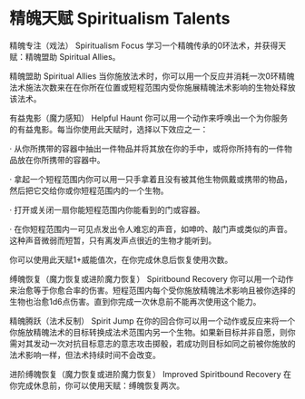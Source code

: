 # 精魄天赋 Spiritualism Talents

精魄专注（戏法） Spiritualism Focus
学习一个精魄传承的0环法术，并获得天赋：精魄盟助 Spiritual Allies。

精魄盟助 Spiritual Allies
当你施放法术时，你可以用一个反应并消耗一次0环精魄法术施法次数来在在你所在位置或短程范围内受你施展精魄法术影响的生物处释放该法术。

有益鬼影（魔力感知） Helpful Haunt
你可以用一个动作来呼唤出一个为你服务的有益鬼影。每当你使用此天赋时，选择以下效应之一：

·
从你所携带的容器中抽出一件物品并将其放在你的手中，或将你所持有的一件物品放在你所携带的容器中。

·
拿起一个短程范围内你可以用一只手拿着且没有被其他生物佩戴或携带的物品，然后把它交给你或你短程范围内的一个生物。

· 打开或关闭一扇你能短程范围内你能看到的门或容器。

·
在你短程范围内一可见点发出令人难忘的声音，如呻吟、敲门声或类似的声音。这种声音微弱而短暂，只有离发声点很近的生物才能听到。

你可以使用此天赋1+威能值次，在你完成休息后恢复使用次数。

缚魄恢复（魔力恢复或进阶魔力恢复） Spiritbound Recovery
你可以用一个动作来治愈等于你愈合率的伤害。短程范围内每个受你施放精魄法术影响且被你选择的生物也治愈1d6点伤害。直到你完成一次休息前不能再次使用这个能力。

精魄腾跃（法术反制） Spirit Jump
在你的回合你可以用一个动作或反应来将一个你施放精魄法术的目标转换成法术范围内另一个生物。如果新目标并非自愿，则你需对其发动一次对抗目标意志的意志攻击掷骰，若成功则目标如同之前被你施放的法术影响一样，但法术持续时间不会改变。

进阶缚魄恢复（魔力恢复或进阶魔力恢复） Improved Spiritbound Recovery
在你完成休息前，你可以使用天赋：缚魄恢复两次。

 
